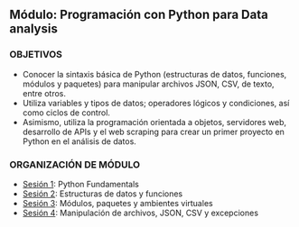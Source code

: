 ## Módulo: Programación con Python para Data analysis

### OBJETIVOS
- Conocer la sintaxis básica de Python (estructuras de datos, funciones, módulos y paquetes) para manipular archivos JSON, CSV, de texto, entre otros. 
- Utiliza variables y tipos de datos; operadores lógicos y condiciones, así como ciclos de control. 
- Asimismo, utiliza la programación orientada a objetos, servidores web, desarrollo de APIs y el web scraping para crear un primer proyecto en Python en el análisis de datos.    							

### ORGANIZACIÓN DE MÓDULO

 - [Sesión 1](Sesion-01): Python Fundamentals
 - [Sesión 2](Sesion-02): Estructuras de datos y funciones
 - [Sesión 3](Sesion-03): Módulos, paquetes y ambientes virtuales
 - [Sesión 4](Sesion-04): Manipulación de archivos, JSON, CSV y excepciones
